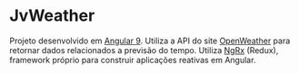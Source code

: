 # JvWeather

Projeto desenvolvido em [Angular 9](https://github.com/angular/angular-cli).
Utiliza a API do site [OpenWeather](https://openweathermap.org) para retornar dados relacionados a previsão do tempo. 
Utiliza [NgRx](https://ngrx.io/) (Redux), framework próprio para construir aplicações reativas em Angular. 
